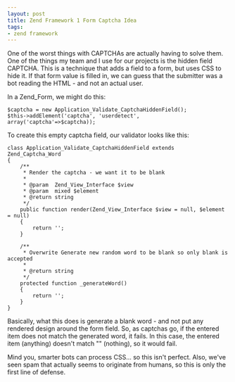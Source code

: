 ```yaml
---
layout: post
title: Zend Framework 1 Form Captcha Idea
tags:
- zend framework
---
```

One of the worst things with CAPTCHAs are actually having to solve them.  One of the things my team and I use for our projects is the hidden field CAPTCHA.  This is a technique that adds a field to a form, but uses CSS to hide it.  If that form value is filled in, we can guess that the submitter was a bot reading the HTML - and not an actual user.  

In a Zend_Form, we might do this:

```php?start_inline=1
$captcha = new Application_Validate_CaptchaHiddenField();
$this->addElement('captcha', 'userdetect', array('captcha'=>$captcha));
```

To create this empty captcha field, our validator looks like this:

```php?start_inline=1
class Application_Validate_CaptchaHiddenField extends Zend_Captcha_Word
{
    /**
     * Render the captcha - we want it to be blank
     *
     * @param  Zend_View_Interface $view
     * @param  mixed $element
     * @return string
     */
    public function render(Zend_View_Interface $view = null, $element = null)
    {
        return '';
    }

    /**
     * Overwrite Generate new random word to be blank so only blank is accepted
     *
     * @return string
     */
    protected function _generateWord()
    {
        return '';
    }
}
```

Basically, what this does is generate a blank word - and not put any rendered design around the form field.  So, as captchas go, if the entered item does not match the generated word, it fails.  In this case, the entered item (anything) doesn't match "" (nothing), so it would fail.

Mind you, smarter bots can process CSS... so this isn't perfect.  Also, we've seen spam that actually seems to originate from humans, so this is only the first line of defense.
